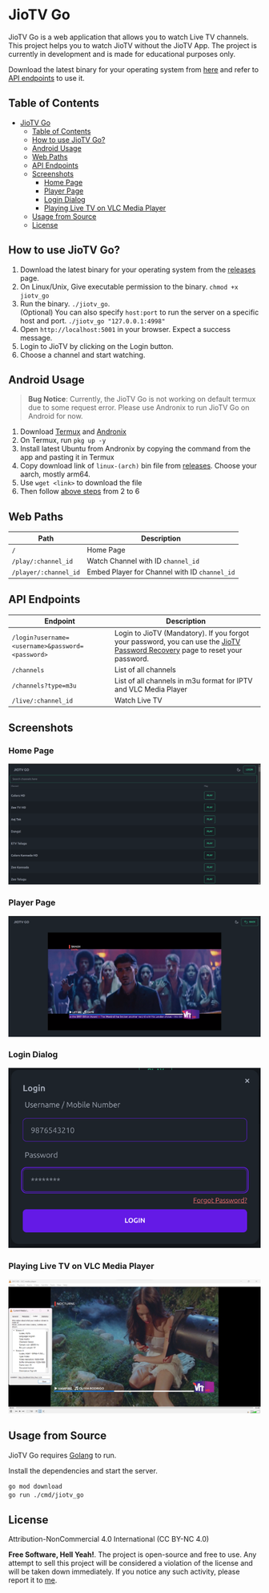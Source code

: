 # JioTV Go

JioTV Go is a web application that allows you to watch Live TV channels. This project helps you to watch JioTV without the JioTV App. The project is currently in development and is made for educational purposes only.

Download the latest binary for your operating system from [here](https://github.com/rabilrbl/jiotv_go/releases/latest) and refer to [API endpoints](#api-endpoints) to use it.

## Table of Contents

- [JioTV Go](#jiotv-go)
  - [Table of Contents](#table-of-contents)
  - [How to use JioTV Go?](#how-to-use-jiotv-go)
  - [Android Usage](#android-usage)
  - [Web Paths](#web-paths)
  - [API Endpoints](#api-endpoints)
  - [Screenshots](#screenshots)
    - [Home Page](#home-page)
    - [Player Page](#player-page)
    - [Login Dialog](#login-dialog)
    - [Playing Live TV on VLC Media Player](#playing-live-tv-on-vlc-media-player)
  - [Usage from Source](#usage-from-source)
  - [License](#license)

## How to use JioTV Go?

1. Download the latest binary for your operating system from the [releases](https://github.com/rabilrbl/jiotv_go/releases/latest) page.
2. On Linux/Unix, Give executable permission to the binary. `chmod +x jiotv_go`
3. Run the binary. `./jiotv_go`. <br />(Optional) You can also specify `host:port` to run the server on a specific host and port. `./jiotv_go "127.0.0.1:4998"`
4. Open `http://localhost:5001` in your browser. Expect a success message.
5. Login to JioTV by clicking on the Login button.
6. Choose a channel and start watching.

## Android Usage

> **Bug Notice**: Currently, the JioTV Go is not working on default termux due to some request error. Please use Andronix to run JioTV Go on Android for now.

1. Download [Termux](https://github.com/termux/termux-app/releases/latest) and [Andronix](https://andronix.app/)
2. On Termux, run `pkg up -y` 
3. Install latest Ubuntu from Andronix by copying the command from the app and pasting it in Termux
4. Copy download link of `linux-(arch)` bin file from [releases](https://github.com/rabilrbl/jiotv_go/releases/latest). Choose your aarch, mostly arm64.
5. Use `wget <link>` to download the file
6. Then follow [above steps](#how-to-use-jiotv-go) from 2 to 6


## Web Paths

| Path | Description |
| --- | --- |
| `/` | Home Page |
| `/play/:channel_id` | Watch Channel with ID `channel_id` |
| `/player/:channel_id` | Embed Player for Channel with ID `channel_id` |

## API Endpoints

| Endpoint | Description |
| --- | --- |
| `/login?username=<username>&password=<password>` | Login to JioTV (Mandatory). If you forgot your password, you can use the [JioTV Password Recovery](https://www.jio.com/selfcare/signup/forgot-password) page to reset your password. |
| `/channels` | List of all channels |
| `/channels?type=m3u` | List of all channels in m3u format for IPTV and VLC Media Player |
| `/live/:channel_id` | Watch Live TV |

## Screenshots

### Home Page

![Home Page](./assets/home.png)

### Player Page

![Player Page](./assets/player.png)
### Login Dialog

![Login Page](./assets/login.png)

### Playing Live TV on VLC Media Player

![Playing Live TV on VLC Media Player](./assets/image.png)

## Usage from Source

JioTV Go requires [Golang](https://golang.org/) to run.

Install the dependencies and start the server.

```sh
go mod download
go run ./cmd/jiotv_go
```

## License

Attribution-NonCommercial 4.0 International (CC BY-NC 4.0)

**Free Software, Hell Yeah!**. The project is open-source and free to use. Any attempt to sell this project will be considered a violation of the license and will be taken down immediately. If you notice any such activity, please report it to [me](mailto:rabil@rbls.eu.org).
